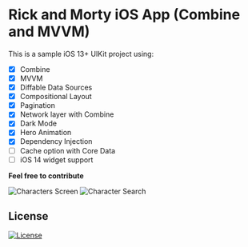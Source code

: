 # Rick and Morty iOS App (Combine and MVVM)

This is a sample iOS 13+ UIKit project using:

- [x] Combine
- [x] MVVM
- [x] Diffable Data Sources
- [x] Compositional Layout
- [x] Pagination
- [x] Network layer with Combine
- [x] Dark Mode
- [x] Hero Animation
- [x] Dependency Injection
- [ ] Cache option with Core Data
- [ ] iOS 14 widget support

**Feel free to contribute**


![Characters Screen](https://user-images.githubusercontent.com/34453494/105627178-40a1cf80-5e46-11eb-8883-81d68deb2607.gif)
![Character Search](https://user-images.githubusercontent.com/34453494/105627142-f4ef2600-5e45-11eb-9a26-73137b8a5679.gif)

## License

[![License](https://img.shields.io/badge/license-MIT-blue.svg)](/LICENSE)
